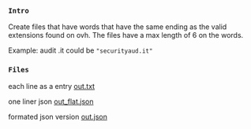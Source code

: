 
### `Intro`
Create files that have words that have the same ending as the valid extensions found on ovh. The files have a max length of 6 on the words.

Example: audit .it could be `"securityaud.it"`

### `Files`

each line as a entry
[out.txt](https://raw.githubusercontent.com/anzerr/tricky.dname/master/out.txt)

one liner json
[out_flat.json](https://raw.githubusercontent.com/anzerr/tricky.dname/master/out_flat.json)

formated json version
[out.json](https://raw.githubusercontent.com/anzerr/tricky.dname/master/out.json)